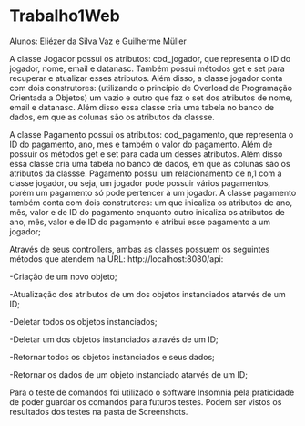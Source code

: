 # Trabalho1Web
 
Alunos: Eliézer da Silva Vaz e Guilherme Müller

A classe Jogador possui os atributos: cod_jogador, que representa o ID do jogador, nome, email e datanasc. Também possui métodos get e set para recuperar e atualizar esses atributos. Além disso, a classe jogador conta com dois construtores: (utilizando o princípio de Overload de Programação Orientada a Objetos) um vazio e outro que faz o set dos atributos de nome, email e datanasc. Além disso essa classe cria uma tabela no banco de dados, em que as colunas são os atributos da classse.

A classe Pagamento possui os atributos: cod_pagamento, que representa o ID do pagamento, ano, mes e também o valor do pagamento. Além de possuir os métodos get e set para cada um desses atributos. Além disso essa classe cria uma tabela no banco de dados, em que as colunas são os atributos da classse. Pagamento possui um relacionamento de n,1 com a classe jogador, ou seja, um jogador pode possuir vários pagamentos, porém um pagamento só pode pertencer à um jogador. A classe pagamento também conta com dois construtores: um que inicaliza os atributos de ano, mês, valor e de ID do pagamento enquanto outro inicaliza os atributos de ano, mês, valor e de ID do pagamento e atribui esse pagamento a um jogador;

Através de seus controllers, ambas as classes possuem os seguintes métodos que atendem na URL: http://localhost:8080/api:

-Criação de um novo objeto;

-Atualização dos atributos de um dos objetos instanciados atarvés de um ID;

-Deletar todos os objetos instanciados;

-Deletar um dos objetos instanciados através de um ID;

-Retornar todos os objetos instanciados e seus dados;

-Retornar os dados de um objeto instanciado atarvés de um ID;

Para o teste de comandos foi utilizado o software Insomnia pela praticidade de poder guardar os comandos para futuros testes. Podem ser vistos os resultados dos testes na pasta de Screenshots.
